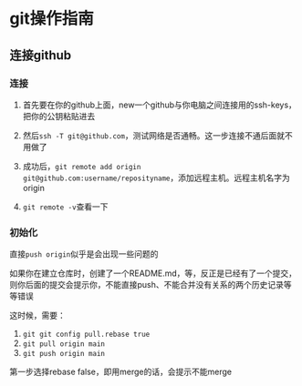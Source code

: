 # git操作指南



## 连接github

### 连接

1. 首先要在你的github上面，new一个github与你电脑之间连接用的ssh-keys，把你的公钥粘贴进去

2. 然后`ssh -T git@github.com`，测试网络是否通畅。这一步连接不通后面就不用做了

3. 成功后，`git remote add origin git@github.com:username/reposityname`，添加远程主机。远程主机名字为 origin
4. `git remote -v`查看一下



### 初始化

直接`push origin`似乎是会出现一些问题的

如果你在建立仓库时，创建了一个README.md，等，反正是已经有了一个提交，则你后面的提交会提示你，不能直接push、不能合并没有关系的两个历史记录等等错误

这时候，需要：

1. `git git config pull.rebase true`
2. `git pull origin main`
3. `git push origin main`

第一步选择rebase false，即用merge的话，会提示不能merge

